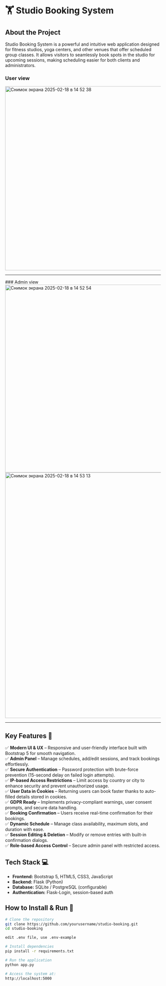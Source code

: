 # 🏋️ Studio Booking System

## About the Project
Studio Booking System is a powerful and intuitive web application designed for fitness studios, yoga centers, and other venues that offer scheduled group classes. It allows visitors to seamlessly book spots in the studio for upcoming sessions, making scheduling easier for both clients and administrators.

### User view
<img width="593" alt="Снимок экрана 2025-02-18 в 14 52 38" src="https://github.com/user-attachments/assets/bd50ca81-5bc3-420a-8ff2-eefd4796dc6f" />
<hr>
### Admin view
<img width="605" alt="Снимок экрана 2025-02-18 в 14 52 54" src="https://github.com/user-attachments/assets/ccdcf23c-a792-4627-badc-7338ef2bb1dd" />

<img width="791" alt="Снимок экрана 2025-02-18 в 14 53 13" src="https://github.com/user-attachments/assets/974cd06c-7175-4820-a015-1cc2c3b0f2a2" />
<hr>

## Key Features 🚀
✅ **Modern UI & UX** – Responsive and user-friendly interface built with Bootstrap 5 for smooth navigation.  
✅ **Admin Panel** – Manage schedules, add/edit sessions, and track bookings effortlessly.  
✅ **Secure Authentication** – Password protection with brute-force prevention (15-second delay on failed login attempts).  
✅ **IP-based Access Restrictions** – Limit access by country or city to enhance security and prevent unauthorized usage.  
✅ **User Data in Cookies** – Returning users can book faster thanks to auto-filled details stored in cookies.  
✅ **GDPR Ready** – Implements privacy-compliant warnings, user consent prompts, and secure data handling.  
✅ **Booking Confirmation** – Users receive real-time confirmation for their bookings.  
✅ **Dynamic Schedule** – Manage class availability, maximum slots, and duration with ease.  
✅ **Session Editing & Deletion** – Modify or remove entries with built-in confirmation dialogs.  
✅ **Role-based Access Control** – Secure admin panel with restricted access.  

## Tech Stack 💻
- **Frontend:** Bootstrap 5, HTML5, CSS3, JavaScript
- **Backend:** Flask (Python)
- **Database:** SQLite / PostgreSQL (configurable)
- **Authentication:** Flask-Login, session-based auth

## How to Install & Run 🚀
```bash
# Clone the repository
git clone https://github.com/yourusername/studio-booking.git
cd studio-booking

edit .env file, use .env-example

# Install dependencies
pip install -r requirements.txt

# Run the application
python app.py

# Access the system at:
http://localhost:5000
```
